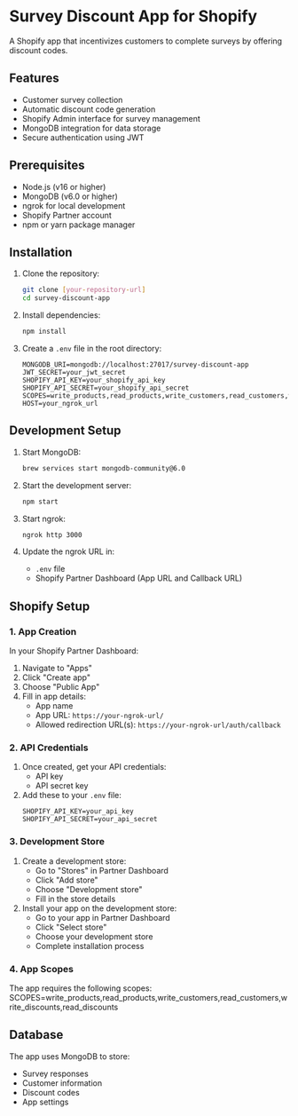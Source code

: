 # Survey Discount App for Shopify

A Shopify app that incentivizes customers to complete surveys by offering discount codes.

## Features
- Customer survey collection
- Automatic discount code generation
- Shopify Admin interface for survey management
- MongoDB integration for data storage
- Secure authentication using JWT

## Prerequisites
- Node.js (v16 or higher)
- MongoDB (v6.0 or higher)
- ngrok for local development
- Shopify Partner account
- npm or yarn package manager

## Installation
1. Clone the repository:
   ```bash
   git clone [your-repository-url]
   cd survey-discount-app
   ```

2. Install dependencies:
   ```bash
   npm install
   ```

3. Create a `.env` file in the root directory:
   ```env
   MONGODB_URI=mongodb://localhost:27017/survey-discount-app
   JWT_SECRET=your_jwt_secret
   SHOPIFY_API_KEY=your_shopify_api_key
   SHOPIFY_API_SECRET=your_shopify_api_secret
   SCOPES=write_products,read_products,write_customers,read_customers,write_discounts,read_discounts
   HOST=your_ngrok_url
   ```

## Development Setup
1. Start MongoDB:
   ```bash
   brew services start mongodb-community@6.0
   ```

2. Start the development server:
   ```bash
   npm start
   ```

3. Start ngrok:
   ```bash
   ngrok http 3000
   ```

4. Update the ngrok URL in:
   - `.env` file
   - Shopify Partner Dashboard (App URL and Callback URL)

## Shopify Setup

### 1. App Creation
In your Shopify Partner Dashboard:
1. Navigate to "Apps"
2. Click "Create app"
3. Choose "Public App"
4. Fill in app details:
   - App name
   - App URL: `https://your-ngrok-url/`
   - Allowed redirection URL(s): `https://your-ngrok-url/auth/callback`

### 2. API Credentials
1. Once created, get your API credentials:
   - API key
   - API secret key
2. Add these to your `.env` file:
   ```env
   SHOPIFY_API_KEY=your_api_key
   SHOPIFY_API_SECRET=your_api_secret
   ```

### 3. Development Store
1. Create a development store:
   - Go to "Stores" in Partner Dashboard
   - Click "Add store"
   - Choose "Development store"
   - Fill in the store details
2. Install your app on the development store:
   - Go to your app in Partner Dashboard
   - Click "Select store"
   - Choose your development store
   - Complete installation process

### 4. App Scopes
The app requires the following scopes:
SCOPES=write_products,read_products,write_customers,read_customers,write_discounts,read_discounts


## Database
The app uses MongoDB to store:
- Survey responses
- Customer information
- Discount codes
- App settings

